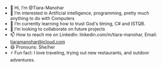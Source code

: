 - 👋 Hi, I’m @Tiara-Manohar
- 👀 I’m interested in Artificial intelligence, programming, pretty much anything to do with Computers
- 🌱 I’m currently learning how to trust God's timing, C# and ISTQB. 
- 💞️ I’m looking to collaborate on future projects
- 📫 How to reach me on LinkedIn: linkedin.com/in/tiara-manohar, Email: tiaramanohar@icloud.com
- 😄 Pronouns: She/her
- ⚡ Fun fact: I love traveling, trying out new restaurants, and outdoor adventures.

<!---
Tiara-Manohar/Tiara-Manohar is a ✨ special ✨ repository because its `README.md` (this file) appears on your GitHub profile.
You can click the Preview link to take a look at your changes.
--->
